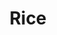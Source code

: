 ---
title: Rice
description: Lorem ipsum, lorem ipsum, lorem ipsum, Lorem ipsum, lorem ipsum, lorem ipsum, Lorem ipsum, lorem ipsum, lorem ipsum.
---